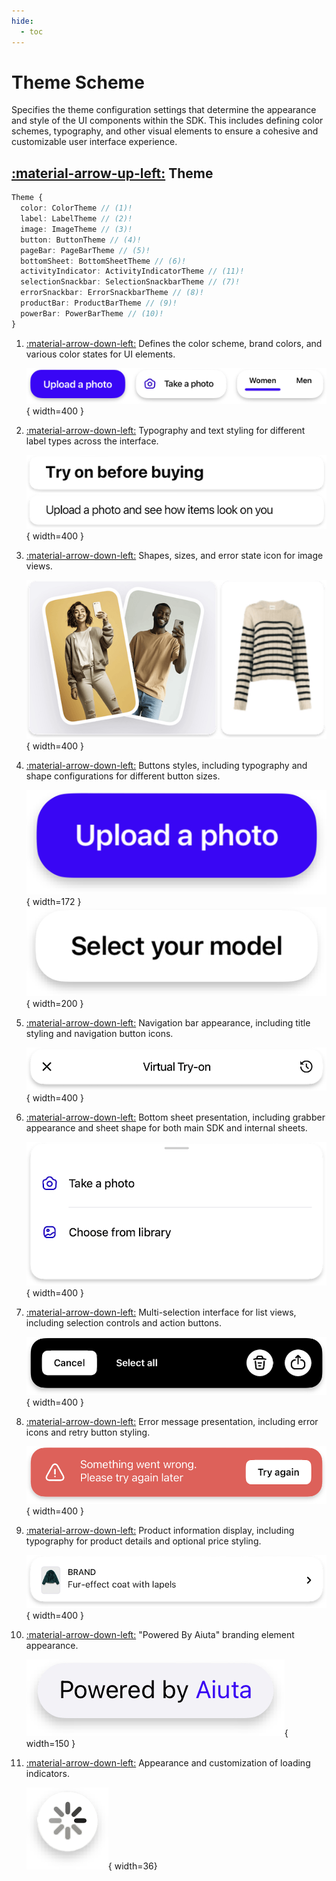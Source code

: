 ```yaml
---
hide:
  - toc
---
```

# Theme Scheme

Specifies the theme configuration settings that determine the appearance and style of the UI components within the SDK. This includes defining color schemes, typography, and other visual elements to ensure a cohesive and customizable user interface experience.

## [:material-arrow-up-left:](/sdk/developer/configuration/ui/index.md#user-interface) Theme

```typescript
Theme {
  color: ColorTheme // (1)!
  label: LabelTheme // (2)!
  image: ImageTheme // (3)!
  button: ButtonTheme // (4)!
  pageBar: PageBarTheme // (5)!
  bottomSheet: BottomSheetTheme // (6)!
  activityIndicator: ActivityIndicatorTheme // (11)!
  selectionSnackbar: SelectionSnackbarTheme // (7)!
  errorSnackbar: ErrorSnackbarTheme // (8)!
  productBar: ProductBarTheme // (9)!
  powerBar: PowerBarTheme // (10)!
}
```

1. [:material-arrow-down-left:](color.md) Defines the color scheme, brand colors, and various color states for UI elements.

    ![component](/media/components/colors-brand.png){ width=400 }

2. [:material-arrow-down-left:](label.md) Typography and text styling for different label types across the interface.

    ![component](/media/components/labels.png){ width=400 }

3. [:material-arrow-down-left:](image.md) Shapes, sizes, and error state icon for image views.

    ![component](/media/components/images.png){ width=400 }

4. [:material-arrow-down-left:](button.md) Buttons styles, including typography and shape configurations for different button sizes.

    ![component](/media/components/button-brand.png){ width=172 } ![component](/media/components/button-contrast-inverted.png){ width=200 }

5. [:material-arrow-down-left:](page-bar.md) Navigation bar appearance, including title styling and navigation button icons.

    ![component](/media/components/pagebar-std.png){ width=400 }

6. [:material-arrow-down-left:](bottom-sheet.md) Bottom sheet presentation, including grabber appearance and sheet shape for both main SDK and internal sheets.

    ![component](/media/components/bottom-sheet-std.png){ width=400 }

7. [:material-arrow-down-left:](selection.md) Multi-selection interface for list views, including selection controls and action buttons.

    ![component](/media/components/snack-selection.png){ width=400 }

8. [:material-arrow-down-left:](error.md) Error message presentation, including error icons and retry button styling.

    ![component](/media/components/snack-error.png){ width=400 }

9. [:material-arrow-down-left:](product-bar.md) Product information display, including typography for product details and optional price styling.
 
    ![component](/media/components/product-bar.png){ width=400 }

10. [:material-arrow-down-left:](powered-by.md) "Powered By Aiuta" branding element appearance.

    ![component](/media/components/power-bar.png){ width=150 }

11. [:material-arrow-down-left:](activity-indicator.md) Appearance and customization of loading indicators.

    ![component](/media/components/activity-indicator.png){ width=36}

